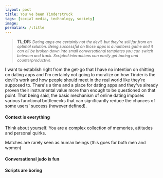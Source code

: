 ```yaml
---
layout: post
title: You've been Tinderstruck
tags: [social media, technology, society]
image:
permalink: /:title
---
```


><strong>TL;DR:</strong> <span style="font-size:0.9em">*Dating apps are certainly not the devil, but they're still far from an optimal solution. Being successful on those apps is a numbers game and it can all be broken down into small conversational templates you can switch between and track. Scripted interactions can easily get boring and counterproductive.*</span>

I want to establish right from the get-go that I have no intention on shitting on dating apps and I'm certainly not going to moralize on how Tinder is the devil's work and how people should meet in the real world like they're supposed to. There's a time and a place for dating apps and they've already proven their instrumental value more than enough to be questioned on that point. That being said, the basic mechanism of online dating imposes various functional bottlenecks that can significantly reduce the chances of some users' success (however defined).  




#### Context is everything
Think about yourself. You are a complex collection of memories, attitudes and personal quirks. 


Matches are rarely seen as human beings (this goes for both men and women)

#### Conversational judo is fun



#### Scripts are boring

####
